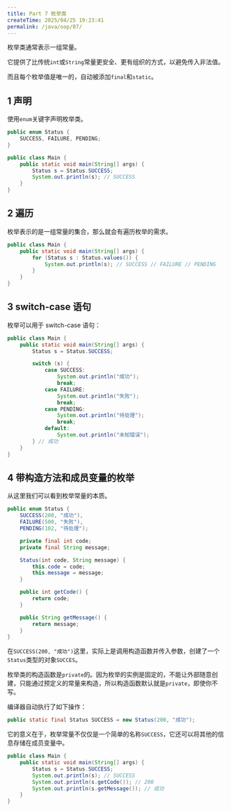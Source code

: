 ```yaml
---
title: Part 7 枚举类
createTime: 2025/04/25 19:23:41
permalink: /java/oop/07/
---
```


枚举类通常表示一组常量。

它提供了比传统`int`或`String`常量更安全、更有组织的方式，以避免传入非法值。

而且每个枚举值是唯一的，自动被添加`final`和`static`。

## 1 声明

使用`enum`关键字声明枚举类。

```java
public enum Status {
    SUCCESS, FAILURE, PENDING;
}
```

```java
public class Main {
    public static void main(String[] args) {
        Status s = Status.SUCCESS;
        System.out.println(s); // SUCCESS
    }
}
```

## 2 遍历

枚举表示的是一组常量的集合，那么就会有遍历枚举的需求。

```java
public class Main {
    public static void main(String[] args) {
        for (Status s : Status.values()) {
            System.out.println(s); // SUCCESS // FAILURE // PENDING
        }
    }
}
```

## 3 switch-case 语句

枚举可以用于 switch-case 语句：

```java
public class Main {
    public static void main(String[] args) {
        Status s = Status.SUCCESS;

        switch (s) {
            case SUCCESS:
                System.out.println("成功");
                break;
            case FAILURE:
                System.out.println("失败");
                break;
            case PENDING:
                System.out.println("待处理");
                break;
            default:
                System.out.println("未知错误");
        } // 成功
    }
}
```

## 4 带构造方法和成员变量的枚举

从这里我们可以看到枚举常量的本质。

```java
public enum Status {
    SUCCESS(200, "成功"),
    FAILURE(500, "失败"),
    PENDING(102, "待处理");

    private final int code;
    private final String message;

    Status(int code, String message) {
        this.code = code;
        this.message = message;
    }

    public int getCode() {
        return code;
    }

    public String getMessage() {
        return message;
    }
}
```

在`SUCCESS(200, "成功")`这里，实际上是调用构造函数并传入参数，创建了一个`Status`类型的对象`SUCCES`。

枚举类的构造函数是`private`的。因为枚举的实例是固定的，不能让外部随意创建，只能通过预定义的常量来构造，所以构造函数默认就是`private`，即使你不写。

编译器自动执行了如下操作：

```java
public static final Status SUCCESS = new Status(200, "成功");
```

它的意义在于，枚举常量不仅仅是一个简单的名称`SUCCESS`，它还可以将其他的信息存储在成员变量中。

```java
public class Main {
    public static void main(String[] args) {
        Status s = Status.SUCCESS;
        System.out.println(s); // SUCCESS
        System.out.println(s.getCode()); // 200
        System.out.println(s.getMessage()); // 成功
    }
} 
```